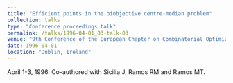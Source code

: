 ```yaml
---
title: "Efficient points in the biobjective centre-median problem"
collection: talks
type: "Conference proceedings talk"
permalink: /talks/1996-04-01_03-talk-03
venue: "9th Conference of the European Chapter on Combinatorial Optimization (ECCO 9)"
date: 1996-04-01
location: "Dublin, Ireland"
---
```

April 1-3, 1996. Co-authored with Sicilia J, Ramos RM and Ramos MT.
